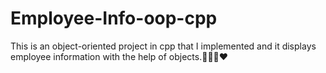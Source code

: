 # Employee-Info-oop-cpp
This is an object-oriented project in cpp that I implemented and it displays employee information with the help of objects.👨🏻‍💻❤️

